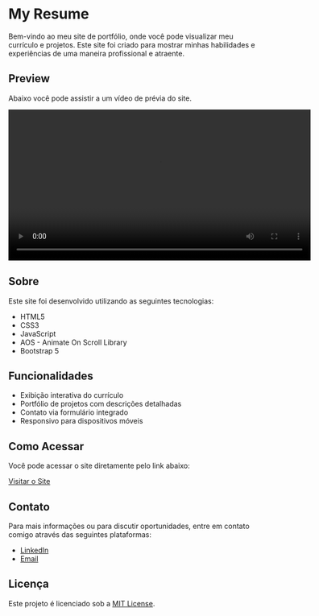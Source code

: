 # My Resume

Bem-vindo ao meu site de portfólio, onde você pode visualizar meu currículo e projetos. Este site foi criado para mostrar minhas habilidades e experiências de uma maneira profissional e atraente.

## Preview

Abaixo você pode assistir a um vídeo de prévia do site.

<video width="600" controls>
  <source src="assets/img/mockup.mp4" type="video/mp4">
  Seu navegador não suporta o elemento de vídeo.
</video>

## Sobre

Este site foi desenvolvido utilizando as seguintes tecnologias:

- HTML5
- CSS3
- JavaScript
- AOS - Animate On Scroll Library
- Bootstrap 5

## Funcionalidades

- Exibição interativa do currículo
- Portfólio de projetos com descrições detalhadas
- Contato via formulário integrado
- Responsivo para dispositivos móveis

## Como Acessar

Você pode acessar o site diretamente pelo link abaixo:

[Visitar o Site](https://pmonteirorf.github.io/myResume)

## Contato

Para mais informações ou para discutir oportunidades, entre em contato comigo através das seguintes plataformas:

- [LinkedIn](https://www.linkedin.com/in/priscilla-monteiro-rangel-da-fonseca/)
- [Email](mailto:pmonteirorf@gmail.com)

## Licença

Este projeto é licenciado sob a [MIT License](LICENSE).


